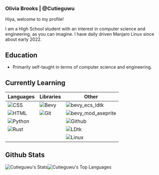 ### Olivia Brooks | @Cutieguwu

Hiya, welcome to my profile!

I am a High School student with an interest in computer science and engineering, as you can imagine. I have daily driven Manjaro Linux since about early 2022.

## Education

- Primarily self-taught in terms of computer science and engineering.

## Currently Learning

| Languages | Libraries | Other |
| --- | --- | --- |
| ![CSS](https://img.shields.io/badge/CSS-darkviolet?style=for-the-badge&logo=css3&logoColor=violet&labelColor=black) | ![Bevy](https://img.shields.io/badge/Bevy-darkviolet?style=for-the-badge&logo=bevy&logoColor=violet&labelColor=black) | ![bevy_ecs_ldtk](https://img.shields.io/badge/bevy__ecs__ldtk-darkviolet?style=for-the-badge&labelColor=black) |
| ![HTML](https://img.shields.io/badge/HTML-darkviolet?style=for-the-badge&logo=html5&logoColor=violet&labelColor=black) | ![Git](https://img.shields.io/badge/Git-darkviolet?style=for-the-badge&logo=git&logoColor=violet&labelColor=black) | ![bevy_mod_aseprite](https://img.shields.io/badge/bevy__mod__aseprite-darkviolet?style=for-the-badge&labelColor=black) |
| ![Python](https://img.shields.io/badge/Python-darkviolet?style=for-the-badge&logo=python&logoColor=violet&labelColor=black) |  | ![Github](https://img.shields.io/badge/Github-darkviolet?style=for-the-badge&logo=github&logoColor=violet&labelColor=black) |
| ![Rust](https://img.shields.io/badge/Rust-darkviolet?style=for-the-badge&logo=rust&logoColor=violet&labelColor=black) |  | ![LDtk](https://img.shields.io/badge/LDtk-darkviolet?style=for-the-badge&labelColor=black) |
|  |  | ![Linux](https://img.shields.io/badge/Linux_(Primarily_on_Arch--based_systems)-darkviolet?style=for-the-badge&logo=linux&logoColor=violet&labelColor=black) |

## Github Stats

![Cutieguwu's Stats](https://github-readme-stats.vercel.app/api?username=Cutieguwu&theme=cobalt&show_icons=true&hide_border=false&count_private=true)![Cutieguwu's Top Languages](https://github-readme-stats.vercel.app/api/top-langs/?username=Cutieguwu&theme=cobalt&show_icons=true&hide_border=false&layout=compact)
<!--![Cutieguwu's Streak](https://github-readme-streak-stats.herokuapp.com/?user=Cutieguwu&theme=cobalt&hide_border=false)-->
